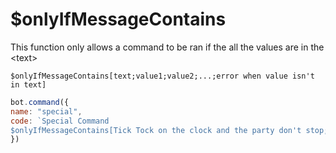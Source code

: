# $onlyIfMessageContains

This function only allows a command to be ran if the all the values are in the &lt;text&gt;

```text
$onlyIfMessageContains[text;value1;value2;...;error when value isn't in text]
```

```javascript
bot.command({
name: "special",
code: `Special Command
$onlyIfMessageContains[Tick Tock on the clock and the party don't stop;Tick;Hole;The provided text does not have 'Tick' and 'Hole']`
})
```


